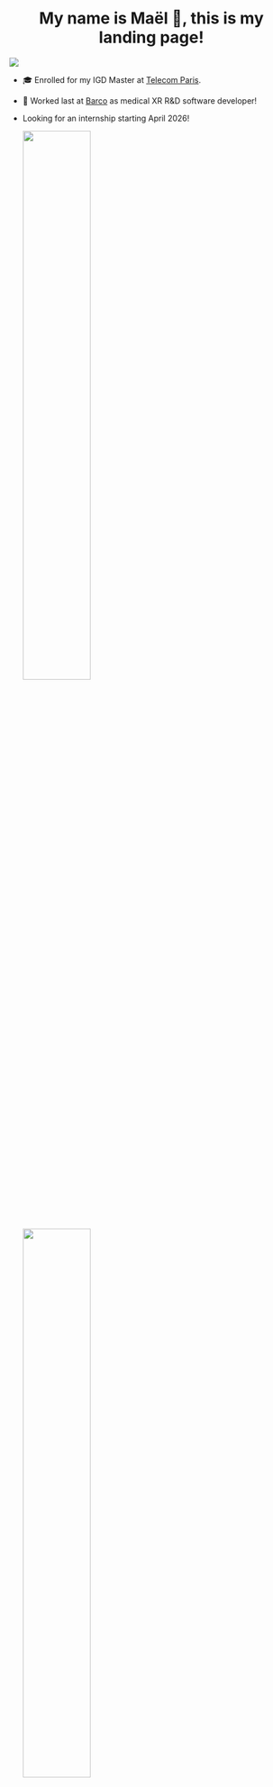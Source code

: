 <h1 align="center"> My name is Maël 🔭, this is my landing page! </h1>

![](https://komarev.com/ghpvc/?username=Skyepulse)

<!--
**Skyepulse/Skyepulse** is a ✨ _special_ ✨ repository because its `README.md` (this file) appears on your GitHub profile.

Here are some ideas to get you started:

- 🔭 I’m currently working on ...
- 🌱 I’m currently learning ...
- 👯 I’m looking to collaborate on ...
- 🤔 I’m looking for help with ...
- 💬 Ask me about ...
- 📫 How to reach me: ...
- 😄 Pronouns: ...
- ⚡ Fun fact: ...
-->

- 🎓 Enrolled for my IGD Master at [Telecom Paris](https://www.telecom-paris.fr/).
- 🌱 Worked last at [Barco](https://www.barco.com/en) as medical XR R&D software developer!
- Looking for an internship starting April 2026!

  <img height="50%" width="auto" src ="https://github-readme-stats.vercel.app/api?username=Skyepulse&show_icons=true&count_private=true&theme=tokyonight&hide_border=true&hide=stars&bg_color=00000000&rank_icon=github">
  <img height="50%" width="auto" src ="https://github-readme-stats.vercel.app/api/top-langs/?username=Skyepulse&layout=compact&hide_border=true&theme=tokyonight&bg_color=00000000&langs_count=6&hide=jupyter%20notebook,tex,css,php">

---
### Check out my new [portfolio website](https://skyepulse.github.io) !

---

### 🚀 Check Out My Latest Project!

**🧠 Convolutional Neural Network Visualizer**  
An interactive tool to **see animated inferences** and explore the **inner workings** of a CNN with a BabylonJS Scene.

🔗 [**Click Here to Try It Live**](https://www.008032025.xyz)

---

### 🎨 Latest Images Drawn by users of the Visualizer

<div style="display: flex; justify-content: center; gap: 10px; flex-wrap: wrap;">
  <img src="https://www.008032025.xyz/api/random_image?t=1760766067" alt="Random Image" width="200"/>
  <img src="https://www.008032025.xyz/api/random_image?t=1760755401" alt="Random Image" width="200"/>
  <img src="https://www.008032025.xyz/api/random_image?t=1760763520" alt="Random Image" width="200"/>
  <img src="https://www.008032025.xyz/api/random_image?t=1760759279" alt="Random Image" width="200"/>
  <img src="https://www.008032025.xyz/api/random_image?t=1760767657" alt="Random Image" width="200"/>
  <img src="https://www.008032025.xyz/api/random_image?t=1760760049" alt="Random Image" width="200"/>
  <img src="https://www.008032025.xyz/api/random_image?t=1760782546" alt="Random Image" width="200"/>
  <img src="https://www.008032025.xyz/api/random_image?t=1760765029" alt="Random Image" width="200"/>
</div>



> ✏️ These are selected by random among the the most recent images drawn by users and used as inputs in the live CNN visualizer above — updating in real time as people interact with it!

---
